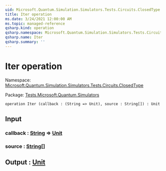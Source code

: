 ```yaml
---
uid: Microsoft.Quantum.Simulation.Simulators.Tests.Circuits.ClosedType.Iter
title: Iter operation
ms.date: 3/24/2021 12:00:00 AM
ms.topic: managed-reference
qsharp.kind: operation
qsharp.namespace: Microsoft.Quantum.Simulation.Simulators.Tests.Circuits.ClosedType
qsharp.name: Iter
qsharp.summary: ''
---
```


# Iter operation

Namespace: [Microsoft.Quantum.Simulation.Simulators.Tests.Circuits.ClosedType](xref:Microsoft.Quantum.Simulation.Simulators.Tests.Circuits.ClosedType)

Package: [Tests.Microsoft.Quantum.Simulators](https://nuget.org/packages/Tests.Microsoft.Quantum.Simulators)




```qsharp
operation Iter (callback : (String => Unit), source : String[]) : Unit
```


## Input

### callback : [String](xref:microsoft.quantum.lang-ref.string) => [Unit](xref:microsoft.quantum.lang-ref.unit) 




### source : [String](xref:microsoft.quantum.lang-ref.string)[]





## Output : [Unit](xref:microsoft.quantum.lang-ref.unit)

